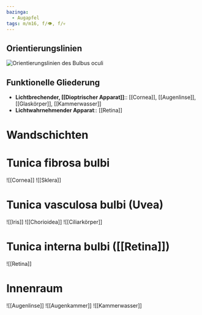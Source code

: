 ```yaml
---
bazinga:
  - Augapfel
tags: m/m16, f/👁️, f/💀
---
```

## Orientierungslinien
![Orientierungslinien des Bulbus oculi](https://media-de.amboss.com/media/thumbs/big_57ecce33782cb.jpg)

## Funktionelle Gliederung
- **Lichtbrechender, [[Dioptrischer Apparat]]**:: [[Cornea]], [[Augenlinse]], [[Glaskörper]], [[Kammerwasser]]
- **Lichtwahrnehmender Apparat**:: [[Retina]]
# Wandschichten
# Tunica fibrosa bulbi
![[Cornea]]
![[Sklera]]
# Tunica vasculosa bulbi (Uvea)
![[Iris]]
![[Chorioidea]]
![[Ciliarkörper]]
# Tunica interna bulbi ([[Retina]])
![[Retina]]
# Innenraum
![[Augenlinse]]
![[Augenkammer]]
![[Kammerwasser]]